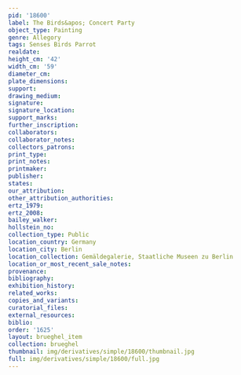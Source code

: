 ```yaml
---
pid: '18600'
label: The Birds&apos; Concert Party
object_type: Painting
genre: Allegory
tags: Senses Birds Parrot
realdate: 
height_cm: '42'
width_cm: '59'
diameter_cm: 
plate_dimensions: 
support: 
drawing_medium: 
signature: 
signature_location: 
support_marks: 
further_inscription: 
collaborators: 
collaborator_notes: 
collectors_patrons: 
print_type: 
print_notes: 
printmaker: 
publisher: 
states: 
our_attribution: 
other_attribution_authorities: 
ertz_1979: 
ertz_2008: 
bailey_walker: 
hollstein_no: 
collection_type: Public
location_country: Germany
location_city: Berlin
location_collection: Gemäldegalerie, Staatliche Museen zu Berlin
location_or_most_recent_sale_notes: 
provenance: 
bibliography: 
exhibition_history: 
related_works: 
copies_and_variants: 
curatorial_files: 
external_resources: 
biblio: 
order: '1625'
layout: brueghel_item
collection: brueghel
thumbnail: img/derivatives/simple/18600/thumbnail.jpg
full: img/derivatives/simple/18600/full.jpg
---
```

